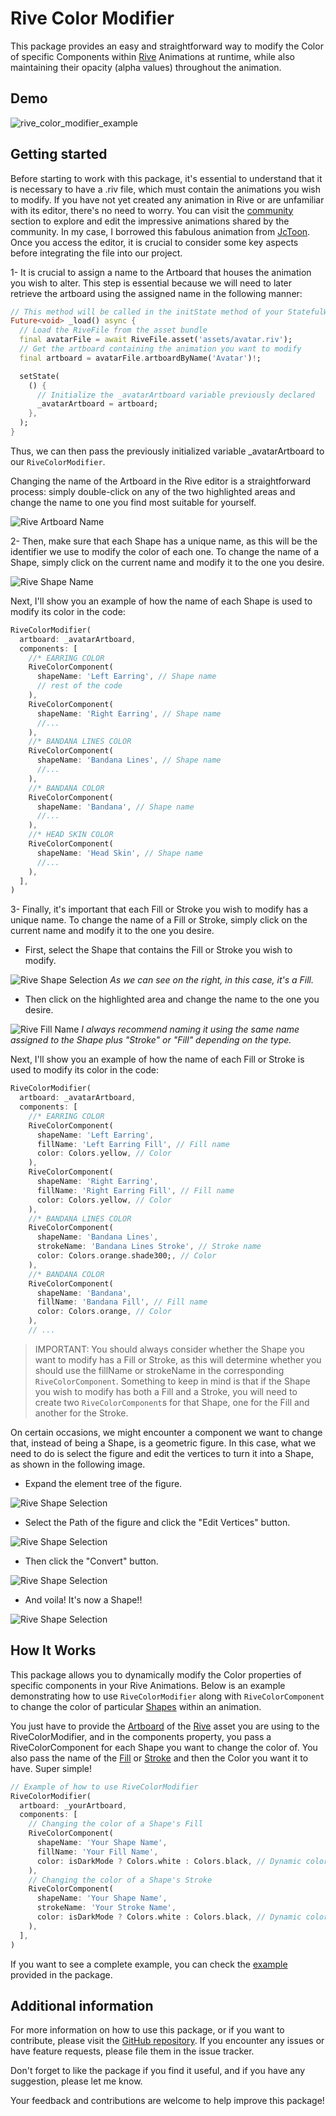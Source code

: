 # Rive Color Modifier

This package provides an easy and straightforward way to modify the Color of specific Components within [Rive](https://rive.app/) Animations at runtime, while also maintaining their opacity (alpha values) throughout the animation.

## Demo

![rive_color_modifier_example](https://github.com/JSimonDev/rive_color_modifier/assets/124455161/3652c757-d825-4566-a27e-07af0468e2d5)

## Getting started

Before starting to work with this package, it's essential to understand that it is necessary to have a .riv file, which must contain the animations you wish to modify. If you have not yet created any animation in Rive or are unfamiliar with its editor, there's no need to worry. You can visit the [community](https://rive.app/community) section to explore and edit the impressive animations shared by the community. In my case, I borrowed this fabulous animation from [JcToon](https://rive.app/@JcToon/). Once you access the editor, it is crucial to consider some key aspects before integrating the file into our project.

1- It is crucial to assign a name to the Artboard that houses the animation you wish to alter. This step is essential because we will need to later retrieve the artboard using the assigned name in the following manner:
  
```dart
// This method will be called in the initState method of your StatefulWidget
Future<void> _load() async {
  // Load the RiveFile from the asset bundle
  final avatarFile = await RiveFile.asset('assets/avatar.riv');
  // Get the artboard containing the animation you want to modify
  final artboard = avatarFile.artboardByName('Avatar')!;

  setState(
    () {
      // Initialize the _avatarArtboard variable previously declared
      _avatarArtboard = artboard;
    },
  );
}
```

Thus, we can then pass the previously initialized variable _avatarArtboard to our `RiveColorModifier`.

Changing the name of the Artboard in the Rive editor is a straightforward process: simply double-click on any of the two highlighted areas and change the name to one you find most suitable for yourself.

![Rive Artboard Name](screenshots/doc_00.png)

2- Then, make sure that each Shape has a unique name, as this will be the identifier we use to modify the color of each one. To change the name of a Shape, simply click on the current name and modify it to the one you desire.

![Rive Shape Name](screenshots/doc_01.png)

Next, I'll show you an example of how the name of each Shape is used to modify its color in the code:

```dart
RiveColorModifier(
  artboard: _avatarArtboard,
  components: [
    //* EARRING COLOR
    RiveColorComponent(
      shapeName: 'Left Earring', // Shape name
      // rest of the code
    ),
    RiveColorComponent(
      shapeName: 'Right Earring', // Shape name
      //...
    ),
    //* BANDANA LINES COLOR
    RiveColorComponent(
      shapeName: 'Bandana Lines', // Shape name
      //...
    ),
    //* BANDANA COLOR
    RiveColorComponent(
      shapeName: 'Bandana', // Shape name
      //...
    ),
    //* HEAD SKIN COLOR
    RiveColorComponent(
      shapeName: 'Head Skin', // Shape name
      //...
    ),
  ],
)
```

3- Finally, it's important that each Fill or Stroke you wish to modify has a unique name. To change the name of a Fill or Stroke, simply click on the current name and modify it to the one you desire.

- First, select the Shape that contains the Fill or Stroke you wish to modify.

![Rive Shape Selection](screenshots/doc_03.png) *As we can see on the right, in this case, it's a Fill.*

- Then click on the highlighted area and change the name to the one you desire.

![Rive Fill Name](screenshots/doc_04.png) *I always recommend naming it using the same name assigned to the Shape plus "Stroke" or "Fill" depending on the type.*

Next, I'll show you an example of how the name of each Fill or Stroke is used to modify its color in the code:

```dart
RiveColorModifier(
  artboard: _avatarArtboard,
  components: [
    //* EARRING COLOR
    RiveColorComponent(
      shapeName: 'Left Earring',
      fillName: 'Left Earring Fill', // Fill name
      color: Colors.yellow, // Color
    ),
    RiveColorComponent(
      shapeName: 'Right Earring',
      fillName: 'Right Earring Fill', // Fill name
      color: Colors.yellow, // Color
    ),
    //* BANDANA LINES COLOR
    RiveColorComponent(
      shapeName: 'Bandana Lines',
      strokeName: 'Bandana Lines Stroke', // Stroke name
      color: Colors.orange.shade300;, // Color
    ),
    //* BANDANA COLOR
    RiveColorComponent(
      shapeName: 'Bandana',
      fillName: 'Bandana Fill', // Fill name
      color: Colors.orange, // Color
    ),
    // ...
```

> IMPORTANT: You should always consider whether the Shape you want to modify has a Fill or Stroke, as this will determine whether you should use the fillName or strokeName in the corresponding `RiveColorComponent`. Something to keep in mind is that if the Shape you wish to modify has both a Fill and a Stroke, you will need to create two `RiveColorComponent`s for that Shape, one for the Fill and another for the Stroke.

On certain occasions, we might encounter a component we want to change that, instead of being a Shape, is a geometric figure. In this case, what we need to do is select the figure and edit the vertices to turn it into a Shape, as shown in the following image.

- Expand the element tree of the figure.

![Rive Shape Selection](screenshots/doc_05.png)

- Select the Path of the figure and click the "Edit Vertices" button.

![Rive Shape Selection](screenshots/doc_06.png)

- Then click the "Convert" button.

![Rive Shape Selection](screenshots/doc_07.png)

- And voila! It's now a Shape!!

![Rive Shape Selection](screenshots/doc_08.png)

## How It Works

This package allows you to dynamically modify the Color properties of specific components in your Rive Animations. Below is an example demonstrating how to use `RiveColorModifier` along with `RiveColorComponent` to change the color of particular [Shapes](https://help.rive.app/editor/fundamentals/shapes-and-paths) within an animation.

You just have to provide the [Artboard](https://help.rive.app/editor/fundamentals/artboards) of the [Rive](https://rive.app/) asset you are using to the RiveColorModifier, and in the components property, you pass a RiveColorComponent for each Shape you want to change the color of. You also pass the name of the [Fill](https://help.rive.app/editor/fundamentals/fill-and-stroke) or [Stroke](https://help.rive.app/editor/fundamentals/fill-and-stroke) and then the Color you want it to have. Super simple!

```dart
// Example of how to use RiveColorModifier
RiveColorModifier(
  artboard: _yourArtboard,
  components: [
    // Changing the color of a Shape's Fill
    RiveColorComponent(
      shapeName: 'Your Shape Name',
      fillName: 'Your Fill Name',
      color: isDarkMode ? Colors.white : Colors.black, // Dynamic color depending on the theme
    ),
    // Changing the color of a Shape's Stroke
    RiveColorComponent(
      shapeName: 'Your Shape Name',
      strokeName: 'Your Stroke Name',
      color: isDarkMode ? Colors.white : Colors.black, // Dynamic color depending on the theme
    ),
  ],
)
```

If you want to see a complete example, you can check the [example](https://pub.dev/packages/rive_color_modifier/example) provided in the package.

## Additional information

For more information on how to use this package, or if you want to contribute, please visit the [GitHub repository](https://github.com/JSimonDev/rive_color_modifier). If you encounter any issues or have feature requests, please file them in the issue tracker.

Don't forget to like the package if you find it useful, and if you have any suggestion, please let me know.

Your feedback and contributions are welcome to help improve this package!
